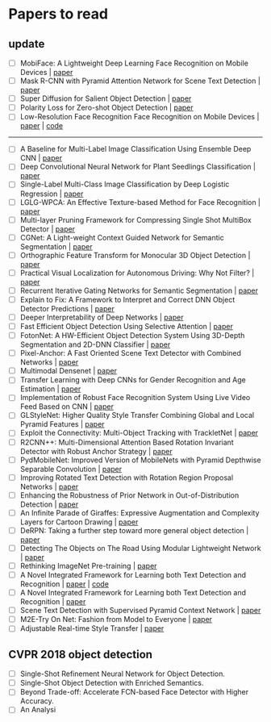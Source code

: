 # Papers to read

## update

- [ ] MobiFace: A Lightweight Deep Learning Face Recognition on Mobile Devices | [paper](https://arxiv.org/pdf/1811.11080.pdf)
- [ ] Mask R-CNN with Pyramid Attention Network for Scene Text Detection | [paper](https://arxiv.org/pdf/1811.09058.pdf)
- [ ] Super Diffusion for Salient Object Detection | [paper](https://arxiv.org/pdf/1811.09038.pdf)
- [ ] Polarity Loss for Zero-shot Object Detection | [paper](https://arxiv.org/pdf/1811.08982.pdf)
- [ ] Low-Resolution Face Recognition Face Recognition on Mobile
Devices | [paper](https://arxiv.org/pdf/1811.08965.pdf) | [code](https://qmul-tinyface.github.io/)

----

- [ ] A Baseline for Multi-Label Image Classification Using Ensemble Deep CNN | [paper](https://arxiv.org/pdf/1811.08412.pdf)
- [ ] Deep Convolutional Neural Network for Plant Seedlings Classification | [paper](https://arxiv.org/pdf/1811.08404.pdf)
- [ ] Single-Label Multi-Class Image Classification by Deep Logistic Regression | [paper](https://arxiv.org/pdf/1811.08400.pdf)
- [ ] LGLG-WPCA: An Effective Texture-based Method for Face Recognition | [paper](https://arxiv.org/pdf/1811.08345.pdf)
- [ ] Multi-layer Pruning Framework for Compressing Single Shot MultiBox Detector | [paper](https://arxiv.org/pdf/1811.08342.pdf)
- [ ] CGNet: A Light-weight Context Guided Network for Semantic Segmentation | [paper](https://arxiv.org/pdf/1811.08201.pdf)
- [ ] Orthographic Feature Transform for Monocular 3D Object Detection | [paper](https://arxiv.org/pdf/1811.08188.pdf)
- [ ] Practical Visual Localization for Autonomous Driving: Why Not Filter? | [paper](https://arxiv.org/pdf/1811.08063.pdf)
- [ ] Recurrent Iterative Gating Networks for Semantic Segmentation | [paper](https://arxiv.org/pdf/1811.08043.pdf)
- [ ] Explain to Fix: A Framework to Interpret and Correct DNN Object Detector Predictions | [paper](https://arxiv.org/pdf/1811.08011.pdf)
- [ ] Deeper Interpretability of Deep Networks | [paper](https://arxiv.org/pdf/1811.07807.pdf)
- [ ] Fast Efficient Object Detection Using Selective Attention | [paper](https://arxiv.org/pdf/1811.07502.pdf)
- [ ] FotonNet: A HW-Efficient Object Detection System Using 3D-Depth Segmentation and 2D-DNN Classifier | [paper](https://arxiv.org/pdf/1811.07493.pdf)
- [ ] Pixel-Anchor: A Fast Oriented Scene Text Detector with Combined Networks | [paper](https://arxiv.org/pdf/1811.07432.pdf)
- [ ] Multimodal Densenet | [paper](https://arxiv.org/pdf/1811.07407.pdf)
- [ ] Transfer Learning with Deep CNNs for Gender Recognition and Age Estimation | [paper](https://arxiv.org/pdf/1811.07344.pdf)
- [ ] Implementation of Robust Face Recognition System Using Live Video Feed Based on CNN | [paper](https://arxiv.org/pdf/1811.07339.pdf)
- [ ] GLStyleNet: Higher Quality Style Transfer Combining Global and Local Pyramid Features | [paper](https://arxiv.org/pdf/1811.07260.pdf)
- [ ] Exploit the Connectivity: Multi-Object Tracking with TrackletNet | [paper](https://arxiv.org/pdf/1811.07258.pdf)
- [ ] R2CNN++: Multi-Dimensional Attention Based Rotation Invariant Detector with Robust Anchor Strategy | [paper](https://arxiv.org/pdf/1811.07126.pdf)
- [ ] PydMobileNet: Improved Version of MobileNets with Pyramid Depthwise Separable Convolution | [paper](https://arxiv.org/pdf/1811.07083.pdf)
- [ ] Improving Rotated Text Detection with Rotation Region Proposal Networks | [paper](https://arxiv.org/pdf/1811.07031.pdf)
- [ ] Enhancing the Robustness of Prior Network in Out-of-Distribution Detection | [paper](https://arxiv.org/pdf/1811.07308.pdf)
- [ ] An Infinite Parade of Giraffes: Expressive Augmentation and Complexity Layers for Cartoon Drawing | [paper](https://arxiv.org/pdf/1811.07023.pdf)
- [ ] DeRPN: Taking a further step toward more general object detection | [paper](https://arxiv.org/pdf/1811.06700.pdf)
- [ ] Detecting The Objects on The Road Using Modular Lightweight Network | [paper](https://arxiv.org/pdf/1811.06641.pdf)
- [ ] Rethinking ImageNet Pre-training | [paper](https://arxiv.org/pdf/1811.08883.pdf)
- [ ] A Novel Integrated Framework for Learning both Text Detection and Recognition | [paper](https://arxiv.org/pdf/1811.08728.pdf) | [code](https://github.com/chwilms/AttentionMask)
- [ ] A Novel Integrated Framework for Learning both Text Detection and Recognition | [paper](https://arxiv.org/pdf/1811.08611.pdf)
- [ ] Scene Text Detection with Supervised Pyramid Context Network | [paper](https://arxiv.org/pdf/1811.08605.pdf)
- [ ] M2E-Try On Net: Fashion from Model to Everyone | [paper](https://arxiv.org/pdf/1811.08599.pdf)
- [ ] Adjustable Real-time Style Transfer | [paper](https://arxiv.org/pdf/1811.08560.pdf)

## CVPR 2018 object detection

- [ ] Single-Shot Refinement Neural Network for Object Detection.
- [ ] Single-Shot Object Detection with Enriched Semantics.
- [ ] Beyond Trade-off: Accelerate FCN-based Face Detector with Higher Accuracy.
- [ ] An Analysi
